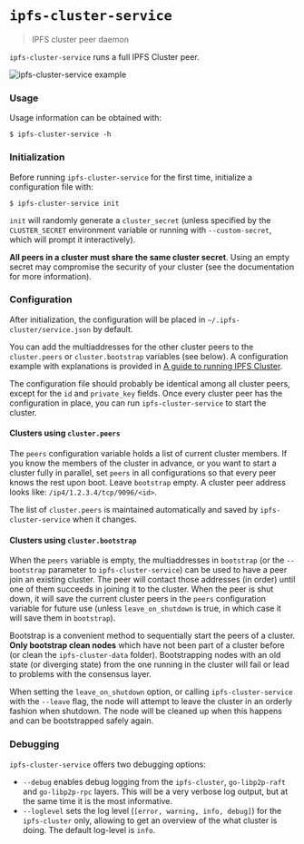 # `ipfs-cluster-service`

> IPFS cluster peer daemon

`ipfs-cluster-service` runs a full IPFS Cluster peer.

![ipfs-cluster-service example](https://ipfs.io/ipfs/QmWf2asBu54nEaCzfJtdyP1KQjf4pWXmqeHYHZJm86eHAT)

### Usage

Usage information can be obtained with:

```
$ ipfs-cluster-service -h
```

### Initialization

Before running `ipfs-cluster-service` for the first time, initialize a configuration file with:

```
$ ipfs-cluster-service init
```

`init` will randomly generate a `cluster_secret` (unless specified by the `CLUSTER_SECRET` environment variable or running with `--custom-secret`, which will prompt it interactively).

**All peers in a cluster must share the same cluster secret**. Using an empty secret may compromise the security of your cluster (see the documentation for more information).


### Configuration

After initialization, the configuration will be placed in `~/.ipfs-cluster/service.json` by default.

You can add the multiaddresses for the other cluster peers to the `cluster.peers` or `cluster.bootstrap` variables (see below). A configuration example with explanations is provided in [A guide to running IPFS Cluster](https://github.com/ipfs/ipfs-cluster/blob/master/docs/ipfs-cluster-guide.md).

The configuration file should probably be identical among all cluster peers, except for the `id` and `private_key` fields. Once every cluster peer has the configuration in place, you can run `ipfs-cluster-service` to start the cluster.

#### Clusters using `cluster.peers`

The `peers` configuration variable holds a list of current cluster members. If you know the members of the cluster in advance, or you want to start a cluster fully in parallel, set `peers` in all configurations so that every peer knows the rest upon boot. Leave `bootstrap` empty. A cluster peer address looks like: `/ip4/1.2.3.4/tcp/9096/<id>`.

The list of `cluster.peers` is maintained automatically and saved by `ipfs-cluster-service` when it changes.

#### Clusters using `cluster.bootstrap`

When the `peers` variable is empty, the multiaddresses in `bootstrap` (or the `--bootstrap` parameter to `ipfs-cluster-service`) can be used to have a peer join an existing cluster. The peer will contact those addresses (in order) until one of them succeeds in joining it to the cluster. When the peer is shut down, it will save the current cluster peers in the `peers` configuration variable for future use (unless `leave_on_shutdown` is true, in which case it will save them in `bootstrap`).

Bootstrap is a convenient method to sequentially start the peers of a cluster. **Only bootstrap clean nodes** which have not been part of a cluster before (or clean the `ipfs-cluster-data` folder). Bootstrapping nodes with an old state (or diverging state) from the one running in the cluster will fail or lead to problems with the consensus layer.

When setting the `leave_on_shutdown` option, or calling `ipfs-cluster-service` with the `--leave` flag, the node will attempt to leave the cluster in an orderly fashion when shutdown. The node will be cleaned up when this happens and can be bootstrapped safely again.

### Debugging

`ipfs-cluster-service` offers two debugging options:

* `--debug` enables debug logging from the `ipfs-cluster`, `go-libp2p-raft` and `go-libp2p-rpc` layers. This will be a very verbose log output, but at the same time it is the most informative.
* `--loglevel` sets the log level (`[error, warning, info, debug]`) for the `ipfs-cluster` only, allowing to get an overview of the what cluster is doing. The default log-level is `info`.
